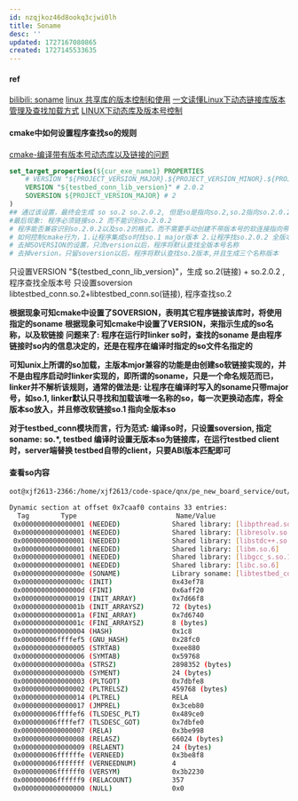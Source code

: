 ```yaml
---
id: nzqjkoz46d8ookq3cjwi0lh
title: Soname
desc: ''
updated: 1727167080865
created: 1727145533635
---
```


#### ref
[bilibili: soname](https://www.bilibili.com/read/cv27486835/)
[linux 共享库的版本控制和使用](https://lovewubo.github.io/shared_library)
[一文读懂Linux下动态链接库版本管理及查找加载方式](https://blog.ideawand.com/2020/02/15/how-does-linux-shared-library-versioning-works/)
[LINUX下动态库及版本号控制](https://www.cnblogs.com/siqi/p/4798284.html)


#### cmake中如何设置程序查找so的规则
[cmake-编译带有版本号动态库以及链接的问题](https://juejin.cn/post/6956021715671613477)


```cmake
set_target_properties(${cur_exe_name1} PROPERTIES
    # VERSION "${PROJECT_VERSION_MAJOR}.${PROJECT_VERSION_MINOR}.${PROJECT_VERSION_PATCH}"
    VERSION "${testbed_conn_lib_version}" # 2.0.2
    SOVERSION ${PROJECT_VERSION_MAJOR} # 2
)
## 通过该设置，最终会生成 so so.2 so.2.0.2, 但是so是指向so.2,so.2指向so.2.0.2的，也就是使用so必须so.2要存在
#最后现象: 程序必须链接so.2 而不能识别so.2.0.2
# 程序能否兼容识别so.2.0.2以及so.2的格式，而不需要手动创建不带版本号的软连接指向带版本号的程序
# 如何控制cmake行为，1.让程序集成so时找so.1 major版本 2.让程序找so.2.0.2 全版本 3.让程序查找so 无版本号
# 去掉SOVERSION的设置，只流version以后，程序将默认查找全版本号名称
# 去掉version，只留soversion以后，程序将默认查找so.2版本,并且生成三个名称版本
```
只设置VERSION "${testbed_conn_lib_version}"，生成 so.2(链接) + so.2.0.2 ,程序查找全版本号
只设置soversion libtestbed_conn.so.2+libtestbed_conn.so(链接), 程序查找so.2

**根据现象可知cmake中设置了SOVERSION，表明其它程序链接该库时，将使用指定的soname**
**根据现象可知cmake中设置了VERSION，来指示生成的so名称，以及软链接**
**问题来了: 程序在运行时linker so时，查找的soname 是由程序链接时so内的信息决定的，还是在程序在编译时指定的so文件名指定的**


**可知unix上所谓的so加载，主版本mjor兼容的功能是由创建so软链接实现的，并不是由程序启动时linker实现的，即所谓的soname，只是一个命名规范而已，linker并不解析该规则，通常的做法是: 让程序在编译时写入的soname只带major号，如so.1, linker默认只寻找和加载该唯一名称的so，每一次更换动态库，将全版本so放入，并且修改软链接so.1 指向全版本so**

**对于testbed_conn模块而言，行为范式: 编译so时，只设置soversion, 指定soname: so.*, testbed 编译时设置无版本so为链接库，在运行testbed client时，server端替换 testbed自带的client，只要ABI版本匹配即可**

#### 查看so内容
```bash
oot@xjf2613-2366:/home/xjf2613/code-space/qnx/pe_new_board_service/out/out_linux_arm_tda4/testbed_conn # readelf -d libtestbed_conn.so.2.0.2 

Dynamic section at offset 0x7caaf0 contains 33 entries:
  Tag        Type                         Name/Value
 0x0000000000000001 (NEEDED)             Shared library: [libpthread.so.0]
 0x0000000000000001 (NEEDED)             Shared library: [libresolv.so.2]
 0x0000000000000001 (NEEDED)             Shared library: [libstdc++.so.6]
 0x0000000000000001 (NEEDED)             Shared library: [libm.so.6]
 0x0000000000000001 (NEEDED)             Shared library: [libgcc_s.so.1]
 0x0000000000000001 (NEEDED)             Shared library: [libc.so.6]
 0x000000000000000e (SONAME)             Library soname: [libtestbed_conn.so.2]
 0x000000000000000c (INIT)               0x43ef78
 0x000000000000000d (FINI)               0x6aff20
 0x0000000000000019 (INIT_ARRAY)         0x7d66f8
 0x000000000000001b (INIT_ARRAYSZ)       72 (bytes)
 0x000000000000001a (FINI_ARRAY)         0x7d6740
 0x000000000000001c (FINI_ARRAYSZ)       8 (bytes)
 0x0000000000000004 (HASH)               0x1c8
 0x000000006ffffef5 (GNU_HASH)           0x28fc0
 0x0000000000000005 (STRTAB)             0xee880
 0x0000000000000006 (SYMTAB)             0x59768
 0x000000000000000a (STRSZ)              2898352 (bytes)
 0x000000000000000b (SYMENT)             24 (bytes)
 0x0000000000000003 (PLTGOT)             0x7dbfe8
 0x0000000000000002 (PLTRELSZ)           459768 (bytes)
 0x0000000000000014 (PLTREL)             RELA
 0x0000000000000017 (JMPREL)             0x3ceb80
 0x000000006ffffef6 (TLSDESC_PLT)        0x489ce0
 0x000000006ffffef7 (TLSDESC_GOT)        0x7dbfe0
 0x0000000000000007 (RELA)               0x3be998
 0x0000000000000008 (RELASZ)             66024 (bytes)
 0x0000000000000009 (RELAENT)            24 (bytes)
 0x000000006ffffffe (VERNEED)            0x3be8f8
 0x000000006fffffff (VERNEEDNUM)         4
 0x000000006ffffff0 (VERSYM)             0x3b2230
 0x000000006ffffff9 (RELACOUNT)          357
 0x0000000000000000 (NULL)               0x0
```